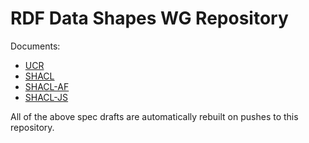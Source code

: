 RDF Data Shapes WG Repository
=====

Documents:
* [UCR](https://w3c.github.io/data-shapes/data-shapes-ucr/)
* [SHACL](https://w3c.github.io/data-shapes/shacl/)
* [SHACL-AF](https://w3c.github.io/data-shapes/shacl-af/)
* [SHACL-JS](https://w3c.github.io/data-shapes/shacl-js/)

All of the above spec drafts are automatically rebuilt on pushes to this repository.
